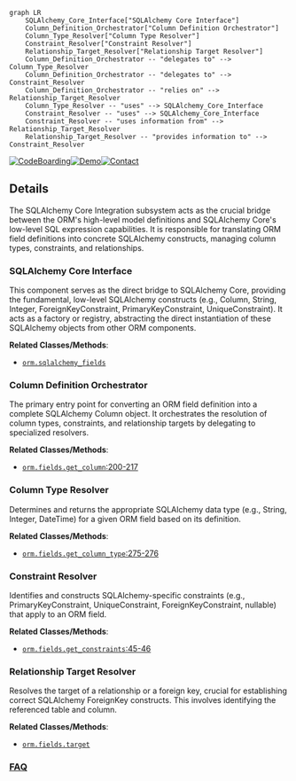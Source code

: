 ```mermaid
graph LR
    SQLAlchemy_Core_Interface["SQLAlchemy Core Interface"]
    Column_Definition_Orchestrator["Column Definition Orchestrator"]
    Column_Type_Resolver["Column Type Resolver"]
    Constraint_Resolver["Constraint Resolver"]
    Relationship_Target_Resolver["Relationship Target Resolver"]
    Column_Definition_Orchestrator -- "delegates to" --> Column_Type_Resolver
    Column_Definition_Orchestrator -- "delegates to" --> Constraint_Resolver
    Column_Definition_Orchestrator -- "relies on" --> Relationship_Target_Resolver
    Column_Type_Resolver -- "uses" --> SQLAlchemy_Core_Interface
    Constraint_Resolver -- "uses" --> SQLAlchemy_Core_Interface
    Constraint_Resolver -- "uses information from" --> Relationship_Target_Resolver
    Relationship_Target_Resolver -- "provides information to" --> Constraint_Resolver
```

[![CodeBoarding](https://img.shields.io/badge/Generated%20by-CodeBoarding-9cf?style=flat-square)](https://github.com/CodeBoarding/GeneratedOnBoardings)[![Demo](https://img.shields.io/badge/Try%20our-Demo-blue?style=flat-square)](https://www.codeboarding.org/demo)[![Contact](https://img.shields.io/badge/Contact%20us%20-%20contact@codeboarding.org-lightgrey?style=flat-square)](mailto:contact@codeboarding.org)

## Details

The SQLAlchemy Core Integration subsystem acts as the crucial bridge between the ORM's high-level model definitions and SQLAlchemy Core's low-level SQL expression capabilities. It is responsible for translating ORM field definitions into concrete SQLAlchemy constructs, managing column types, constraints, and relationships.

### SQLAlchemy Core Interface
This component serves as the direct bridge to SQLAlchemy Core, providing the fundamental, low-level SQLAlchemy constructs (e.g., Column, String, Integer, ForeignKeyConstraint, PrimaryKeyConstraint, UniqueConstraint). It acts as a factory or registry, abstracting the direct instantiation of these SQLAlchemy objects from other ORM components.


**Related Classes/Methods**:

- <a href="https://github.com/encode/orm/blob/master/orm/sqlalchemy_fields.py" target="_blank" rel="noopener noreferrer">`orm.sqlalchemy_fields`</a>


### Column Definition Orchestrator
The primary entry point for converting an ORM field definition into a complete SQLAlchemy Column object. It orchestrates the resolution of column types, constraints, and relationship targets by delegating to specialized resolvers.


**Related Classes/Methods**:

- <a href="https://github.com/encode/orm/blob/master/orm/fields.py#L200-L217" target="_blank" rel="noopener noreferrer">`orm.fields.get_column`:200-217</a>


### Column Type Resolver
Determines and returns the appropriate SQLAlchemy data type (e.g., String, Integer, DateTime) for a given ORM field based on its definition.


**Related Classes/Methods**:

- <a href="https://github.com/encode/orm/blob/master/orm/fields.py#L275-L276" target="_blank" rel="noopener noreferrer">`orm.fields.get_column_type`:275-276</a>


### Constraint Resolver
Identifies and constructs SQLAlchemy-specific constraints (e.g., PrimaryKeyConstraint, UniqueConstraint, ForeignKeyConstraint, nullable) that apply to an ORM field.


**Related Classes/Methods**:

- <a href="https://github.com/encode/orm/blob/master/orm/fields.py#L45-L46" target="_blank" rel="noopener noreferrer">`orm.fields.get_constraints`:45-46</a>


### Relationship Target Resolver
Resolves the target of a relationship or a foreign key, crucial for establishing correct SQLAlchemy ForeignKey constructs. This involves identifying the referenced table and column.


**Related Classes/Methods**:

- <a href="https://github.com/encode/orm/blob/master/orm/fields.py" target="_blank" rel="noopener noreferrer">`orm.fields.target`</a>




### [FAQ](https://github.com/CodeBoarding/GeneratedOnBoardings/tree/main?tab=readme-ov-file#faq)